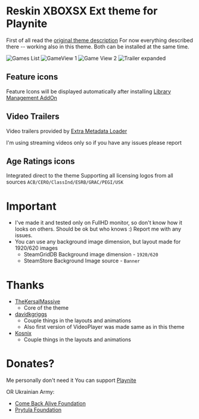 # Reskin XBOXSX Ext theme for Playnite

First of all read the [original theme description](https://github.com/TheKersalMassive/ReskinXBOXSX)
For now everything described there -- working also in this theme.
Both can be installed at the same time.

![Games List](https://raw.githubusercontent.com/Dukobpa3/Duk_FST_Packed_0/master/Media/screenshot_01.png)
![GameView 1](https://raw.githubusercontent.com/Dukobpa3/Duk_FST_Packed_0/master/Media/screenshot_02.png)
![Game View 2](https://raw.githubusercontent.com/Dukobpa3/Duk_FST_Packed_0/master/Media/screenshot_03.png)
![Trailer expanded](https://raw.githubusercontent.com/Dukobpa3/Duk_FST_Packed_0/master/Media/screenshot_04.png)

## Feature icons
Feature Icons will be displayed automatically after installing [Library Management AddOn](https://github.com/Lacro59/playnite-librarymanagement-plugin) 

## Video Trailers
Video trailers provided by [Extra Metadata Loader](https://github.com/darklinkpower/PlayniteExtensionsCollection/wiki/Extra-Metadata-Loader)

I'm using streaming videos only so if you have any issues please report

## Age Ratings icons
Integrated direct to the theme
Supporting all licensing logos from all sources `ACB/CERO/ClassInd/ESRB/GRAC/PEGI/USK`

# Important
- I've made it and tested only on FullHD monitor, so don't know how it looks on others. Should be ok but who knows :) Report me with any issues.
- You can use any background image dimension, but layout made for 1920/620 images
  - SteamGridDB Background image dimension - `1920/620`
  - SteamStore Background Image source - `Banner`

# Thanks
- [TheKersalMassive](https://github.com/TheKersalMassive/ReskinXBOXSX)
  - Core of the theme
- [davidkgriggs](https://github.com/davidkgriggs/PlayniteModernUI)
  - Couple things in the layouts and animations
  - Also first version of VideoPlayer was made same as in this theme 
- [Kosnix](https://github.com/Kosnix/PS5Like)
  - Couple things in the layouts and animations

# Donates?
Me personally don't need it
You can support [Playnite](https://www.patreon.com/playnite)

OR Ukrainian Army:
- [Come Back Alive Foundation](https://savelife.in.ua/en/donate-en/#donate-army-card-monthly)
- [Prytula Foundation](https://prytulafoundation.org/en/home/support_page)